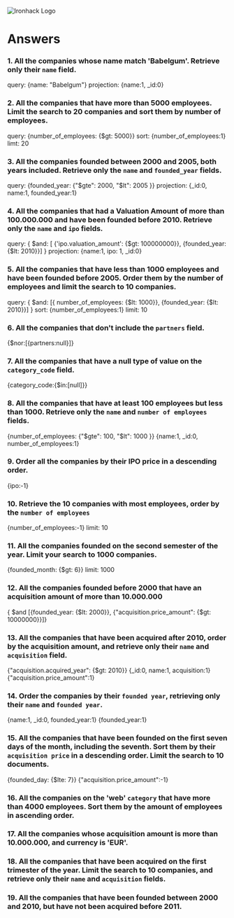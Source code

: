 ![Ironhack Logo](https://i.imgur.com/1QgrNNw.png)

# Answers

### 1. All the companies whose name match 'Babelgum'. Retrieve only their `name` field.

query: {name: "Babelgum"}
projection: {name:1, _id:0}

### 2. All the companies that have more than 5000 employees. Limit the search to 20 companies and sort them by **number of employees**.

query: {number_of_employees: {$gt: 5000}}
sort: {number_of_employees:1}
limt: 20
### 3. All the companies founded between 2000 and 2005, both years included. Retrieve only the `name` and `founded_year` fields.

query: {founded_year: {"$gte": 2000, "$lt": 2005 }}
projection: {_id:0, name:1, founded_year:1}


### 4. All the companies that had a Valuation Amount of more than 100.000.000 and have been founded before 2010. Retrieve only the `name` and `ipo` fields.

query: { $and: [ {'ipo.valuation_amount': {$gt: 100000000}}, {founded_year: {$lt: 2010}}] }
projection: {name:1, ipo: 1, _id:0}

### 5. All the companies that have less than 1000 employees and have been founded before 2005. Order them by the number of employees and limit the search to 10 companies.
query: { $and: [{ number_of_employees: {$lt: 1000}}, {founded_year: {$lt: 2010}}] }
sort: {number_of_employees:1}
limit: 10

### 6. All the companies that don't include the `partners` field.

{$nor:[{partners:null}]}

### 7. All the companies that have a null type of value on the `category_code` field.

{category_code:{$in:[null]}}

### 8. All the companies that have at least 100 employees but less than 1000. Retrieve only the `name` and `number of employees` fields.
{number_of_employees: {"$gte": 100, "$lt": 1000 }}
{name:1, _id:0, number_of_employees:1}

### 9. Order all the companies by their IPO price in a descending order.

{ipo:-1}

### 10. Retrieve the 10 companies with most employees, order by the `number of employees`
{number_of_employees:-1}
limit: 10


### 11. All the companies founded on the second semester of the year. Limit your search to 1000 companies.
{founded_month: {$gt: 6}}
limit: 1000

### 12. All the companies founded before 2000 that have an acquisition amount of more than 10.000.000

{ $and [{founded_year: {$lt: 2000}}, {"acquisition.price_amount": {$gt: 10000000}}]}

### 13. All the companies that have been acquired after 2010, order by the acquisition amount, and retrieve only their `name` and `acquisition` field.
{"acquisition.acquired_year": {$gt: 2010}}
{_id:0, name:1, acquisition:1}
{"acquisition.price_amount":1}


### 14. Order the companies by their `founded year`, retrieving only their `name` and `founded year`.
{name:1, _id:0, founded_year:1}
{founded_year:1}

### 15. All the companies that have been founded on the first seven days of the month, including the seventh. Sort them by their `acquisition price` in a descending order. Limit the search to 10 documents.
{founded_day: {$lte: 7}}
{"acquisition.price_amount":-1}


### 16. All the companies on the 'web' `category` that have more than 4000 employees. Sort them by the amount of employees in ascending order.

<!-- Your Code Goes Here -->

### 17. All the companies whose acquisition amount is more than 10.000.000, and currency is 'EUR'.

<!-- Your Code Goes Here -->

### 18. All the companies that have been acquired on the first trimester of the year. Limit the search to 10 companies, and retrieve only their `name` and `acquisition` fields.

<!-- Your Code Goes Here -->

### 19. All the companies that have been founded between 2000 and 2010, but have not been acquired before 2011.

<!-- Your Code Goes Here -->
